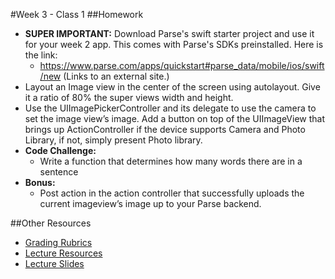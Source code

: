 #Week 3 - Class 1
##Homework
* **SUPER IMPORTANT:** Download Parse's swift starter project and use it for your week 2 app. This comes with Parse's SDKs preinstalled. Here is the link:
	* https://www.parse.com/apps/quickstart#parse_data/mobile/ios/swift/new (Links to an external site.)
* Layout an Image view in the center of the screen using autolayout. Give it a ratio of 80% the super views width and height.
* Use the UIImagePickerController and its delegate to use the camera to set the image view’s image. Add a button on top of the UIImageView that brings up ActionController if the device supports Camera and Photo Library, if not, simply present Photo library.
* **Code Challenge:** 
	* Write a function that determines how many words there are in a sentence
* **Bonus:**
	* Post action in the action controller that successfully uploads the current imageview’s image up to your Parse backend.

##Other Resources
* [Grading Rubrics](../../Resources/)
* [Lecture Resources](lecture/)
* [Lecture Slides](https://www.icloud.com/keynote/000-ZifTfHrHqfT5EVEFZ3UrA#Week3-Class1)
